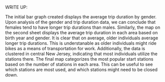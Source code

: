 

WRITE UP: 

The initial bar graph created displays the average trip duration by gender. Upon analysis of the gender and trip duration data, we can conclude that females tend to have longer trip durations than males. Similarly, the map on the second sheet displays the average trip duration in each area based on birth year and gender. It is clear that on average, older individuals average longer trip durations. This is understanable as older individuals might ride bikes as a means of transportation for work. Additionally, the data is clustered in central New Jersey, indicating that most individuals utilize the stations there. The final map categorizes the most popular start stations based on the number of stations in each area. This can be useful to see which stations are most used, and which stations might need to be closed down. 
